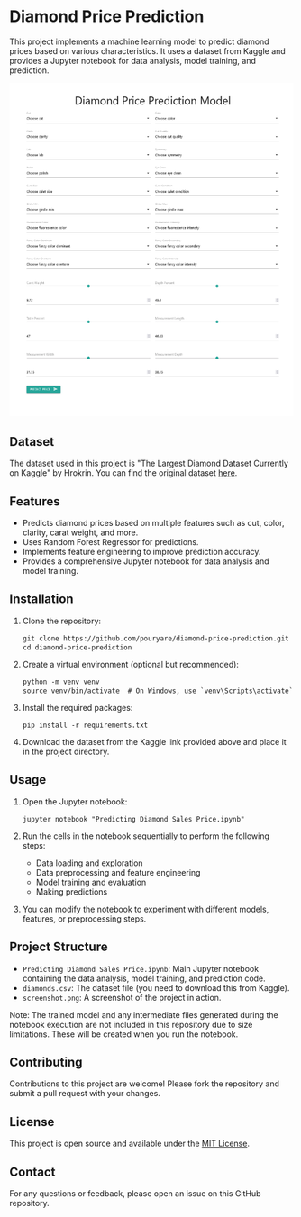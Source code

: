 # Diamond Price Prediction

This project implements a machine learning model to predict diamond prices based on various characteristics. It uses a dataset from Kaggle and provides a Jupyter notebook for data analysis, model training, and prediction.

![Project Screenshot](Screenshot.png)

## Dataset

The dataset used in this project is "The Largest Diamond Dataset Currently on Kaggle" by Hrokrin. You can find the original dataset [here](https://www.kaggle.com/datasets/hrokrin/the-largest-diamond-dataset-currely-on-kaggle).

## Features

- Predicts diamond prices based on multiple features such as cut, color, clarity, carat weight, and more.
- Uses Random Forest Regressor for predictions.
- Implements feature engineering to improve prediction accuracy.
- Provides a comprehensive Jupyter notebook for data analysis and model training.

## Installation

1. Clone the repository:
   ```
   git clone https://github.com/pouryare/diamond-price-prediction.git
   cd diamond-price-prediction
   ```

2. Create a virtual environment (optional but recommended):
   ```
   python -m venv venv
   source venv/bin/activate  # On Windows, use `venv\Scripts\activate`
   ```

3. Install the required packages:
   ```
   pip install -r requirements.txt
   ```

4. Download the dataset from the Kaggle link provided above and place it in the project directory.

## Usage

1. Open the Jupyter notebook:
   ```
   jupyter notebook "Predicting Diamond Sales Price.ipynb"
   ```

2. Run the cells in the notebook sequentially to perform the following steps:
   - Data loading and exploration
   - Data preprocessing and feature engineering
   - Model training and evaluation
   - Making predictions

3. You can modify the notebook to experiment with different models, features, or preprocessing steps.

## Project Structure

- `Predicting Diamond Sales Price.ipynb`: Main Jupyter notebook containing the data analysis, model training, and prediction code.
- `diamonds.csv`: The dataset file (you need to download this from Kaggle).
- `screenshot.png`: A screenshot of the project in action.

Note: The trained model and any intermediate files generated during the notebook execution are not included in this repository due to size limitations. These will be created when you run the notebook.

## Contributing

Contributions to this project are welcome! Please fork the repository and submit a pull request with your changes.

## License

This project is open source and available under the [MIT License](LICENSE).

## Contact

For any questions or feedback, please open an issue on this GitHub repository.
